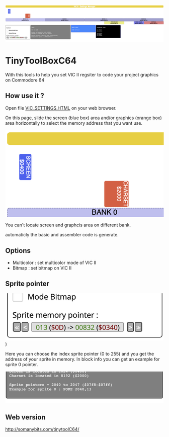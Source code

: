 ![alt text](https://github.com/beddy70/TinyToolBoxC64/blob/main/tbc64.png?raw=true)

# TinyToolBoxC64

With this tools to help you set VIC II regsiter to code your project graphics on Commodore 64

## How use it ?

Open file [VIC_SETTINGS.HTML](https://github.com/beddy70/TinyToolBoxC64/edit/main/VIC_SETTINGS.HTML) on your web browser.

On this page, slide the screen (blue box) area and/or graphics (orange box) area horizontally to select the memory address that you want use. 

![alt text](https://github.com/beddy70/TinyToolBoxC64/blob/main/boxes.png?raw=true)

You can't locate screen and graphcis area on different bank. 

automaticly the basic and assembler code is generate.

## Options

* Multicolor : set multicolor mode of VIC II
* Bitmap : set bitmap on VIC II

## Sprite pointer

![alt text](https://github.com/beddy70/TinyToolBoxC64/blob/main/controlspr.png?raw=true|width=400))

Here you can choose the index sprite pointer (0 to 255) and you get the address of your sprite in memory. 
In block info you can get an example for sprite 0 pointer. 

![alt text](https://github.com/beddy70/TinyToolBoxC64/blob/main/example.png?raw=true)

## Web version

http://somanybits.com/tinytoolC64/
